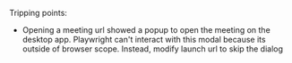 Tripping points:

- Opening a meeting url showed a popup to open the meeting on the desktop app. Playwright can't interact with this modal because its outside of browser scope. Instead, modify launch url to skip the dialog
